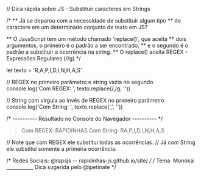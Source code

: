 // Dica rápida sobre JS -  Substituir caracteres em Strings

/*
** Já se deparou com a necessidade de substituir algum tipo
** de caractere em um determinado conjunto de texto em JS?

** O JavaScript tem um método chamado 'replace()', que aceita
** dois argumentos, o primeiro é o padrão a ser encontrado, 
** e o segundo é o padrão a substituir a ocorrência na string.
** O replace() aceita REGEX - Expressões Regulares (//g) 
*/

let texto = 'R,A,P,I,D,I,N,H,A,S'

// REGEX no primeiro parâmetro e string vazia no segundo
console.log('Com REGEX: ', texto.replace(/,/g, ''))

// String com vírgula ao invês de REGEX no primeiro parâmetro
console.log('Com String: ', texto.replace(',', ''))

/* ---------- Resultado no Console do Navegador ---------- */

> Com REGEX: RAPIDINHAS
> Com String: RA,P,I,D,I,N,H,A,S

// Note que com REGEX ele substitui todas as ocorrências.
// Já com String ele substitui somente a primeira ocorrência.

/* Redes Sociais: @rapsjs -- rapidinhas-js.github.io/site/ */
/* Tema: Monokai ___________ Dica sugerida pelo @ipetinate */